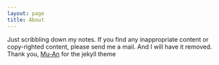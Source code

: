 ```yaml
---
layout: page
title: About
---
```


Just scribbling down my notes. If you find any inappropriate content or copy-righted content, please send me a mail. And I will have it removed.
Thank you, [Mu-An](http://muan.co) for the jekyll theme
